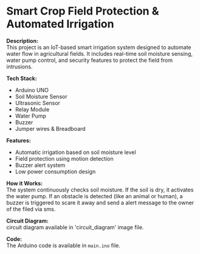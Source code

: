 
# Smart Crop Field Protection & Automated Irrigation

**Description:**  
This project is an IoT-based smart irrigation system designed to automate water flow in agricultural fields. It includes real-time soil moisture sensing, water pump control, and security features to protect the field from intrusions.

**Tech Stack:**  
- Arduino UNO  
- Soil Moisture Sensor  
- Ultrasonic Sensor  
- Relay Module  
- Water Pump  
- Buzzer  
- Jumper wires & Breadboard

**Features:**  
- Automatic irrigation based on soil moisture level  
- Field protection using motion detection  
- Buzzer alert system  
- Low power consumption design

**How it Works:**  
The system continuously checks soil moisture. If the soil is dry, it activates the water pump. If an obstacle is detected (like an animal or human), a buzzer is triggered to scare it away and send a alert message to the owner of the filed via sms.

**Circuit Diagram:**  
circuit diagram available in 'circuit_diagram' image file.

**Code:**  
The Arduino code is available in `main.ino` file.

